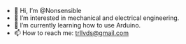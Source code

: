 - 👋 Hi, I’m @Nonsensible
- 👀 I’m interested in mechanical and electrical engineering.
- 🌱 I’m currently learning how to use Arduino.
- 📫 How to reach me: trllvds@gmail.com

<!---
Nonsensible/Nonsensible is a ✨ special ✨ repository because its `README.md` (this file) appears on your GitHub profile.
You can click the Preview link to take a look at your changes.
--->
